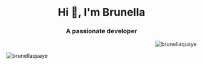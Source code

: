 <h1 align="center">Hi 👋, I'm Brunella</h1>
<h3 align="center">A passionate developer</h3>

<p align="right"> <img src="https://komarev.com/ghpvc/?username=brunellaquaye&label=Profile%20views&color=0e75b6&style=flat" alt="brunellaquaye" /> </p>


<p align="left">
</p>

<p><img align="center" src="https://github-readme-streak-stats.herokuapp.com/?user=brunellaquaye&" alt="brunellaquaye" /></p>
